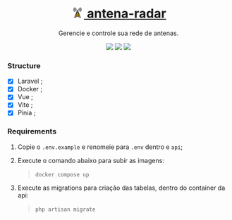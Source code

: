 <h1 align="center">
    <a href="/">
        <img src="./app/src/assets/antenna.svg" alt="antena-radar" width="30" height="24">
            antena-radar
    </a>
</h1>
<p align="center">Gerencie e controle sua rede de antenas.</p>

<p align="center">
    <img src="https://img.shields.io/badge/laravel-gray?logo=laravel"/>
    <img src="https://img.shields.io/badge/docker-5742f5?logo=docker"/>
    <img src="https://img.shields.io/badge/vite-FFD740?logo=vite"/>
</p>

### Structure

- [x] Laravel ;
- [x] Docker ;
- [x] Vue ;
- [x] Vite ;
- [x] Pinia ;

### Requirements

1. Copie o `.env.example` e renomeie para `.env` dentro e `api`;

2. Execute o comando abaixo para subir as imagens:

   > `docker compose up`

3. Execute as migrations para criação das tabelas, dentro do container da api:

   > `php artisan migrate`
